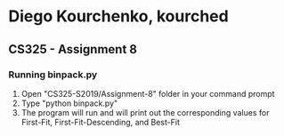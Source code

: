 # Diego Kourchenko, kourched
## CS325 - Assignment 8

### Running binpack.py
1) Open "CS325-S2019/Assignment-8" folder in your command prompt
2) Type "python binpack.py"
3) The program will run and will print out the corresponding values for First-Fit, First-Fit-Descending, and Best-Fit